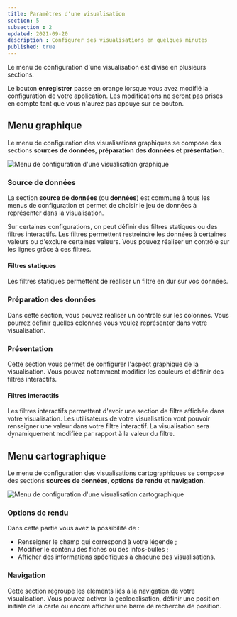 ```yaml
---
title: Paramètres d'une visualisation
section: 5
subsection : 2
updated: 2021-09-20
description : Configurer ses visualisations en quelques minutes
published: true
---
```


Le menu de configuration d'une visualisation est divisé en plusieurs sections.  

Le bouton **enregistrer** passe en orange lorsque vous avez modifié la configuration de votre application. Les modifications ne seront pas prises en compte tant que vous n'aurez pas appuyé sur ce bouton.


## Menu graphique
Le menu de configuration des visualisations graphiques se compose des sections **sources de données**, **préparation des données** et **présentation**.

![Menu de configuration d'une visualisation graphique](./images/user-guide-backoffice/Menu-graph.jpg)


### Source de données
La section **source de données** (ou **données**) est commune à tous les menus de configuration et permet de choisir le jeu de données à représenter dans la visualisation.

Sur certaines configurations, on peut définir des filtres statiques ou des filtres interactifs. Les filtres permettent restreindre les données à certaines valeurs ou d'exclure certaines valeurs. Vous pouvez réaliser un contrôle sur les lignes grâce à ces filtres.

#### Filtres statiques
Les filtres statiques permettent de réaliser un filtre en dur sur vos données.

### Préparation des données

Dans cette section, vous pouvez réaliser un contrôle sur les colonnes. Vous pourrez définir quelles colonnes vous voulez représenter dans votre visualisation.

### Présentation
Cette section vous permet de configurer l'aspect graphique de la visualisation. Vous pouvez notamment modifier les couleurs et définir des filtres interactifs.

#### Filtres interactifs
Les filtres interactifs permettent d'avoir une section de filtre affichée dans votre visualisation. Les utilisateurs de votre visualisation vont pouvoir renseigner une valeur dans votre filtre interactif. La visualisation sera dynamiquement modifiée par rapport à la valeur du filtre.

## Menu cartographique
Le menu de configuration des visualisations cartographiques se compose des sections **sources de données**, **options de rendu** et **navigation**.

![Menu de configuration d'une visualisation cartographique](./images/user-guide-backoffice/Menu-carto.jpg)

### Options de rendu
Dans cette partie vous avez la possibilité de&nbsp;:
* Renseigner le champ qui correspond à votre légende&nbsp;;
* Modifier le contenu des fiches ou des infos-bulles&nbsp;;
* Afficher des informations spécifiques à chacune des visualisations.

### Navigation
Cette section regroupe les éléments liés à la navigation de votre visualisation. Vous pouvez activer la géolocalisation, définir une position initiale de la carte ou encore afficher une barre de recherche de position.
